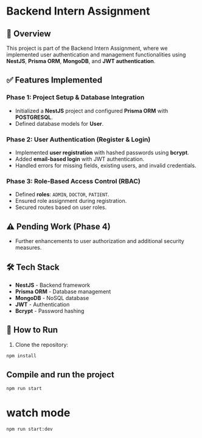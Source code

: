 # Backend Intern Assignment  

## 📖 Overview  
This project is part of the Backend Intern Assignment, where we implemented user authentication and management functionalities using **NestJS**, **Prisma ORM**, **MongoDB**, and **JWT authentication**.

## ✅ Features Implemented  

### **Phase 1: Project Setup & Database Integration**  
- Initialized a **NestJS** project and configured **Prisma ORM** with **POSTGRESQL**.  
- Defined database models for **User**.  

### **Phase 2: User Authentication (Register & Login)**  
- Implemented **user registration** with hashed passwords using **bcrypt**.  
- Added **email-based login** with JWT authentication.  
- Handled errors for missing fields, existing users, and invalid credentials.  

### **Phase 3: Role-Based Access Control (RBAC)**  
- Defined **roles**: `ADMIN`, `DOCTOR`, `PATIENT`.  
- Ensured role assignment during registration.  
- Secured routes based on user roles.  

## ⚠️ **Pending Work (Phase 4)**  
- Further enhancements to user authorization and additional security measures.  

## 🛠️ **Tech Stack**  
- **NestJS** - Backend framework  
- **Prisma ORM** - Database management  
- **MongoDB** - NoSQL database  
- **JWT** - Authentication  
- **Bcrypt** - Password hashing  

## 📌 How to Run  
1. Clone the repository:  

```sh
npm install
```

## Compile and run the project

```sh
npm run start
```

# watch mode
```sh
npm run start:dev
```


